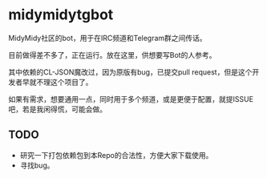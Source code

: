 midymidytgbot
=============

MidyMidy社区的bot，用于在IRC频道和Telegram群之间传话。

目前做得差不多了，正在运行。放在这里，供想要写Bot的人参考。

其中依赖的CL-JSON魔改过，因为原版有bug，已提交pull request，但是这个开发者早就不理这个项目了。

如果有需求，想要通用一点，同时用于多个频道，或是更便于配置，就提ISSUE吧，若是我闲得慌，可能会做。

TODO
----

* 研究一下打包依赖包到本Repo的合法性，方便大家下载使用。
* 寻找bug。
